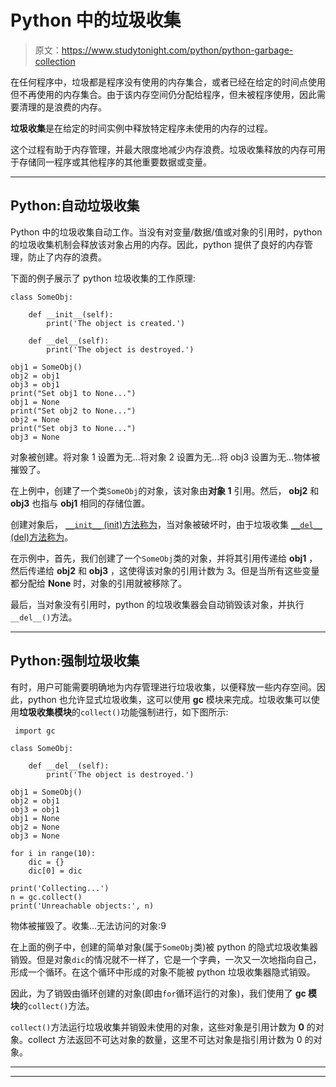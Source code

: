 # Python 中的垃圾收集

> 原文：<https://www.studytonight.com/python/python-garbage-collection>

在任何程序中，垃圾都是程序没有使用的内存集合，或者已经在给定的时间点使用但不再使用的内存集合。由于该内存空间仍分配给程序，但未被程序使用，因此需要清理的是浪费的内存。

**垃圾收集**是在给定的时间实例中释放特定程序未使用的内存的过程。

这个过程有助于内存管理，并最大限度地减少内存浪费。垃圾收集释放的内存可用于存储同一程序或其他程序的其他重要数据或变量。

* * *

## Python:自动垃圾收集

Python 中的垃圾收集自动工作。当没有对变量/数据/值或对象的引用时，python 的垃圾收集机制会释放该对象占用的内存。因此，python 提供了良好的内存管理，防止了内存的浪费。

下面的例子展示了 python 垃圾收集的工作原理:

```
class SomeObj:

    def __init__(self):
        print('The object is created.')

    def __del__(self):
        print('The object is destroyed.')

obj1 = SomeObj()
obj2 = obj1
obj3 = obj1
print("Set obj1 to None...")
obj1 = None
print("Set obj2 to None...")
obj2 = None
print("Set obj3 to None...")
obj3 = None 
```

对象被创建。将对象 1 设置为无...将对象 2 设置为无...将 obj3 设置为无...物体被摧毁了。

在上例中，创建了一个类`SomeObj`的对象，该对象由**对象 1** 引用。然后， **obj2** 和 **obj3** 也指与 **obj1** 相同的存储位置。

创建对象后， [`__init__` (init)方法称为](constructors-in-python)，当对象被破坏时，由于垃圾收集 [`__del__` (del)方法称为](destructors-in-python)。

在示例中，首先，我们创建了一个`SomeObj`类的对象，并将其引用传递给 **obj1** ，然后传递给 **obj2** 和 **obj3** ，这使得该对象的引用计数为 3。但是当所有这些变量都分配给 **None** 时，对象的引用就被移除了。

最后，当对象没有引用时，python 的垃圾收集器会自动销毁该对象，并执行`__del__()`方法。

* * *

## Python:强制垃圾收集

有时，用户可能需要明确地为内存管理进行垃圾收集，以便释放一些内存空间。因此，python 也允许显式垃圾收集，这可以使用 **gc** 模块来完成。垃圾收集可以使用**垃圾收集模块**的`collect()`功能强制进行，如下图所示:

```
 import gc

class SomeObj:

    def __del__(self):
        print('The object is destroyed.')

obj1 = SomeObj()
obj2 = obj1
obj3 = obj1
obj1 = None
obj2 = None
obj3 = None

for i in range(10):
    dic = {}
    dic[0] = dic

print('Collecting...')
n = gc.collect()
print('Unreachable objects:', n)
```

物体被摧毁了。收集...无法访问的对象:9

在上面的例子中，创建的简单对象(属于`SomeObj`类)被 python 的隐式垃圾收集器销毁。但是对象`dic`的情况就不一样了，它是一个字典，一次又一次地指向自己，形成一个循环。在这个循环中形成的对象不能被 python 垃圾收集器隐式销毁。

因此，为了销毁由循环创建的对象(即由`for`循环运行的对象)，我们使用了 **gc 模块**的`collect()`方法。

`collect()`方法运行垃圾收集并销毁未使用的对象，这些对象是引用计数为 **0** 的对象。collect 方法返回不可达对象的数量，这里不可达对象是指引用计数为 0 的对象。

* * *

* * *